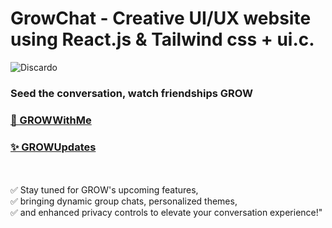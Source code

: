 # GrowChat - Creative UI/UX website using React.js & Tailwind css + ui.c.

![Discardo](repo-pic-link)

### Seed the conversation, watch friendships GROW 

### [🌟 GROWWithMe ](https://www.linkedin.com/in/mahmoud114/)

### [✨ GROWUpdates ](https://www.linkedin.com/in/mahmoud114/)
<br />
<br />
✅ Stay tuned for GROW's upcoming features,<br />
✅ bringing dynamic group chats, personalized themes,<br />
✅ and enhanced privacy controls to elevate your conversation experience!"
